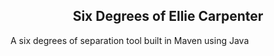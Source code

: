 ## <center>Six Degrees of Ellie Carpenter</center>
A six degrees of separation tool built in Maven using Java
